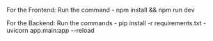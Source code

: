 For the Frontend:
  Run the command - npm install && npm run dev

For the Backend:
  Run the commands - pip install -r requirements.txt
                   - uvicorn app.main:app --reload
